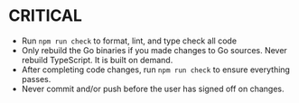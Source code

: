 # CRITICAL
- Run `npm run check` to format, lint, and type check all code
- Only rebuild the Go binaries if you made changes to Go sources. Never rebuild TypeScript. It is built on demand.
- After completing code changes, run `npm run check` to ensure everything passes.
- Never commit and/or push before the user has signed off on changes.